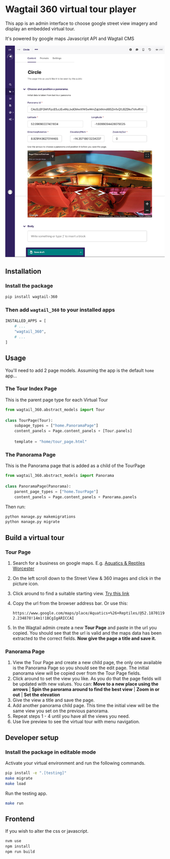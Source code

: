 # Wagtail 360 virtual tour player

This app is an admin interface to choose google street view imagery and display an embedded virtual tour.

It's powered by google maps Javascript API and Wagtail CMS

![Alt text](docs/screenshot.jpg?raw=true "Title")

## Installation

### Install the package

```bash
pip install wagtail-360
```

### Then add `wagtail_360` to your installed apps

```bash
INSTALLED_APPS = [
    # ...
    "wagtail_360",
    # ...
]
```

## Usage

You'll need to add 2 page models. Assuming the app is the default `home` app...

### The Tour Index Page

This is the parent page type for each Virtual Tour

```python
from wagtail_360.abstract_models import Tour

class TourPage(Tour):
    subpage_types = ["home.PanoramaPage"]
    content_panels = Page.content_panels + [Tour.panels]

    template = "home/tour_page.html"
```

### The Panorama Page

This is the Panorama page that is added as a child of the TourPage

```python
from wagtail_360.abstract_models import Panorama

class PanoramaPage(Panorama):
    parent_page_types = ["home.TourPage"]
    content_panels = Page.content_panels + Panorama.panels
```

Then run:

```bash
python manage.py makemigrations
python manage.py migrate
```

## Build a virtual tour

### Tour Page

1. Search for a business on google maps. E.g. [Aquatics & Reptiles Worcester](https://www.google.com/maps/place/Aquatics+%26+Reptiles/@52.187041,-2.234878,15z/data=!4m5!3m4!1s0x0:0x87d71961c90b1709!8m2!3d52.187041!4d-2.234878)

2. On the left scroll down to the Street View & 360 images and click in the picture icon.

3. Click around to find a suitable starting view. [Try this link](https://www.google.com/maps/place/Aquatics+%26+Reptiles/@52.1870119,-2.234866,3a,75y,334.08h,91.65t/data=!3m7!1e1!3m5!1sAF1QipMOrPzw37q0zV2sRnLBG43s9F4dJmf1XX2zyyxv!2e10!3e13!7i13312!8i6656!4m7!3m6!1s0x0:0x87d71961c90b1709!8m2!3d52.187041!4d-2.234878!14m1!1BCgIgARICCAI)

4. Copy the url from the browser address bar. Or use this:

    ```text
    https://www.google.com/maps/place/Aquatics+%26+Reptiles/@52.1870119,-2.234866,3a,75y,334.08h,91.65t/data=!3m7!1e1!3m5!1sAF1QipMOrPzw37q0zV2sRnLBG43s9F4dJmf1XX2zyyxv!2e10!3e13!7i13312!8i6656!4m7!3m6!1s0x0:0x87d71961c90b1709!8m2!3d52.187041!4d-2.234878!14m1!1BCgIgARICCAI
    ```

5. In the Wagtail admin create a new **Tour Page** and paste in the url you copied. You should see that the url is valid and the maps data has been extracted to the correct fields. **Now give the page a title and save it.**

### Panorama Page

1. View the Tour Page and create a new child page, the only one available is the Panorama Page so you should see the edit page. The initial panorama view will be copied over from the Tour Page fields.
2. Click around to set the view you like. As you do that the page fields will be updated with new values. You can: **Move to a new place using the arrows** | **Spin the parorama around to find the best view** | **Zoom in or out** | **Set the elevation**
3. Give the view a title and save the page.
4. Add another panorama child page. This time the initial view will be the same view you set on the previous panorama.
5. Repeat steps 1 - 4 until you have all the views you need.
6. Use live preview to see the virtual tour with menu navigation.

## Developer setup

### Install the package in editable mode

Activate your virtual environment and run the following commands.

```bash
pip install -e ".[testing]"
make migrate
make load
```

Run the testing app.

```bash
make run
```

## Frontend

If you wish to alter the css or javascript.

```bash
nvm use
npm install
npm run build
```
